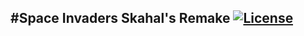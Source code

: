 #Space Invaders Skahal's Remake
[![License](http://img.shields.io/:license-MIT-blue.svg)](https://raw.githubusercontent.com/skahal/SpaceInvadersRemake/master/LICENSE)
--------